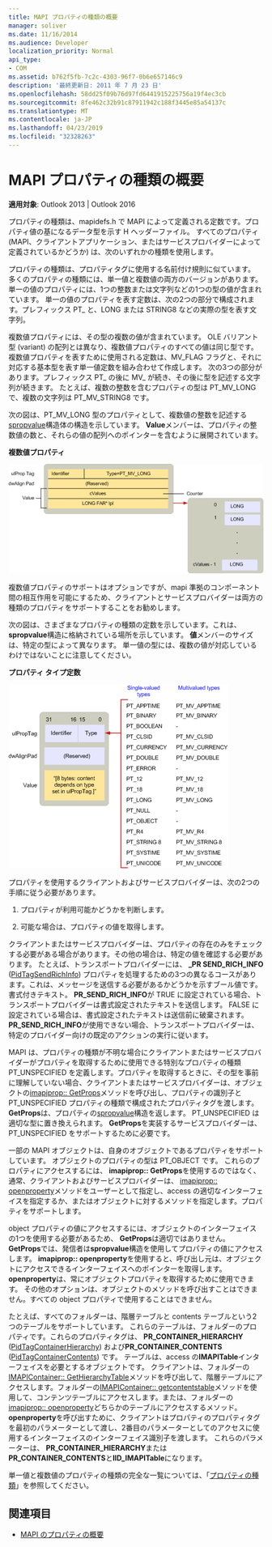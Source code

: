 ```yaml
---
title: MAPI プロパティの種類の概要
manager: soliver
ms.date: 11/16/2014
ms.audience: Developer
localization_priority: Normal
api_type:
- COM
ms.assetid: b762f5fb-7c2c-4303-96f7-0b6e657146c9
description: '最終更新日: 2011 年 7 月 23 日'
ms.openlocfilehash: 58dd25f09b76d97fd6441915225756a19f4ec3cb
ms.sourcegitcommit: 8fe462c32b91c87911942c188f3445e85a54137c
ms.translationtype: MT
ms.contentlocale: ja-JP
ms.lasthandoff: 04/23/2019
ms.locfileid: "32328263"
---
```

# <a name="mapi-property-type-overview"></a>MAPI プロパティの種類の概要
  
**適用対象**: Outlook 2013 | Outlook 2016 
  
プロパティの種類は、mapidefs.h で MAPI によって定義される定数です。プロパティ値の基になるデータ型を示す H ヘッダーファイル。 すべてのプロパティ (MAPI、クライアントアプリケーション、またはサービスプロバイダーによって定義されているかどうか) は、次のいずれかの種類を使用します。 
  
プロパティの種類は、プロパティタグに使用する名前付け規則に似ています。 多くのプロパティの種類には、単一値と複数値の両方のバージョンがあります。 単一の値のプロパティには、1つの整数または文字列などの1つの型の値が含まれています。 単一の値のプロパティを表す定数は、次の2つの部分で構成されます。プレフィックス PT_ と、LONG または STRING8 などの実際の型を表す文字列。 
  
複数値プロパティには、その型の複数の値が含まれています。 OLE バリアント型 (variant) の配列とは異なり、複数値プロパティのすべての値は同じ型です。 複数値プロパティを表すために使用される定数は、MV_FLAG フラグと、それに対応する基本型を表す単一値定数を組み合わせて作成します。 次の3つの部分があります。プレフィックス PT_ の後に MV_ が続き、その後に型を記述する文字列が続きます。 たとえば、複数の整数を含むプロパティの型は PT_MV_LONG で、複数の文字列は PT_MV_STRING8 です。
  
次の図は、PT_MV_LONG 型のプロパティとして、複数値の整数を記述する[spropvalue](spropvalue.md)構造体の構造を示しています。 **Value**メンバーは、プロパティの整数値の数と、それらの値の配列へのポインターを含むように展開されています。 
  
**複数値プロパティ**
  
![複数値プロパティ](media/amapi_12.gif "複数値プロパティ")
  
複数値プロパティのサポートはオプションですが、mapi 準拠のコンポーネント間の相互作用を可能にするため、クライアントとサービスプロバイダーは両方の種類のプロパティをサポートすることをお勧めします。
  
次の図は、さまざまなプロパティの種類の定数を示しています。これは、 **spropvalue**構造に格納されている場所を示しています。 **値**メンバーのサイズは、特定の型によって異なります。 単一値の型には、複数の値が対応しているわけではないことに注意してください。 
  
**プロパティ タイプ定数**
  
![プロパティの種類定数](media/amapi_11.gif "プロパティの種類定数")
  
プロパティを使用するクライアントおよびサービスプロバイダーは、次の2つの手順に従う必要があります。
  
1. プロパティが利用可能かどうかを判断します。
    
2. 可能な場合は、プロパティの値を取得します。
    
クライアントまたはサービスプロバイダーは、プロパティの存在のみをチェックする必要がある場合があります。その他の場合は、特定の値を確認する必要があります。 たとえば、トランスポートプロバイダーには、 **\_PR SEND_RICH_INFO** ([PidTagSendRichInfo](pidtagsendrichinfo-canonical-property.md)) プロパティを処理するための3つの異なるコースがあります。これは、メッセージを送信する必要があるかどうかを示すブール値です。書式付きテキスト。 **PR\_SEND_RICH_INFO**が TRUE に設定されている場合、トランスポートプロバイダーは書式設定されたテキストを送信します。 FALSE に設定されている場合は、書式設定されたテキストは送信前に破棄されます。 **PR_SEND_RICH_INFO**が使用できない場合、トランスポートプロバイダーは、特定のプロバイダー向けの既定のアクションの実行に従います。 
  
MAPI は、プロパティの種類が不明な場合にクライアントまたはサービスプロバイダーがプロパティを取得するために使用できる特別なプロパティの種類 PT_UNSPECIFIED を定義します。プロパティを取得するときに、その型を事前に理解していない場合、クライアントまたはサービスプロバイダーは、オブジェクトの[imapiprop:: GetProps](imapiprop-getprops.md)メソッドを呼び出し、プロパティの識別子と PT_UNSPECIFIED プロパティの種類で構成されたプロパティタグを渡します。 **GetProps**は、プロパティの[spropvalue](spropvalue.md)構造を返します。 PT_UNSPECIFIED は適切な型に置き換えられます。 **GetProps**を実装するサービスプロバイダーは、PT_UNSPECIFIED をサポートするために必要です。 
  
一部の MAPI オブジェクトは、自身のオブジェクトであるプロパティをサポートしています。 オブジェクトのプロパティの型は PT_OBJECT です。 これらのプロパティにアクセスするには、 **imapiprop:: GetProps**を使用するのではなく、通常、クライアントおよびサービスプロバイダーは、 [imapiprop:: openproperty](imapiprop-openproperty.md)メソッドをユーザーとして指定し、access の適切なインターフェイスを指定するか、またはオブジェクトに対するメソッドを指定します。プロパティをサポートします。 
  
object プロパティの値にアクセスするには、オブジェクトのインターフェイスの1つを使用する必要があるため、 **GetProps**は適切ではありません。 **GetProps**では、発信者は**spropvalue**構造を使用してプロパティの値にアクセスします。 **imapiprop:: openproperty**を使用すると、呼び出し元は、オブジェクトにアクセスできるインターフェイスへのポインターを取得します。 **openproperty**は、常にオブジェクトプロパティを取得するために使用できます。 その他のオプションは、オブジェクトのメソッドを呼び出すことはできません。すべての object プロパティで使用することはできません。 
  
たとえば、すべてのフォルダーは、階層テーブルと contents テーブルという2つのテーブルをサポートしています。 これらのテーブルは、フォルダーのプロパティです。これらのプロパティタグは、 **PR_CONTAINER_HIERARCHY** ([PidTagContainerHierarchy](pidtagcontainerhierarchy-canonical-property.md)) および**PR_CONTAINER_CONTENTS** ([PidTagContainerContents](pidtagcontainercontents-canonical-property.md)) です。 テーブルは、access の**IMAPITable**インターフェイスを必要とするオブジェクトです。 クライアントは、フォルダーの[IMAPIContainer:: GetHierarchyTable](imapicontainer-gethierarchytable.md)メソッドを呼び出して、階層テーブルにアクセスします。フォルダーの[IMAPIContainer:: getcontentstable](imapicontainer-getcontentstable.md)メソッドを使用して、コンテンツテーブルにアクセスします。または、フォルダーの[imapiprop:: openproperty](imapiprop-openproperty.md)どちらかのテーブルにアクセスするメソッド。 **openproperty**を呼び出すために、クライアントはプロパティのプロパティタグを最初のパラメーターとして渡し、2番目のパラメーターとしてのアクセスに使用するインターフェイスのインターフェイス識別子を渡します。 これらのパラメーターは、 **PR_CONTAINER_HIERARCHY**または**PR_CONTAINER_CONTENTS**と**IID_IMAPITable**になります。
  
単一値と複数値のプロパティの種類の完全な一覧については、「[プロパティの種類](property-types.md)」を参照してください。 
  
## <a name="see-also"></a>関連項目

- [MAPI のプロパティの概要](mapi-property-overview.md)

